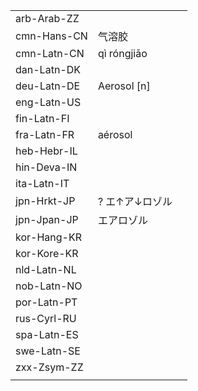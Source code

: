 | | | |
|-|-|-|
| arb-Arab-ZZ |  |  |
| cmn-Hans-CN | 气溶胶 |  |
| cmn-Latn-CN | qì róngjiāo |  |
| dan-Latn-DK |  |  |
| deu-Latn-DE | Aerosol [n] |  |
| eng-Latn-US |  |  |
| fin-Latn-FI |  |  |
| fra-Latn-FR | aérosol |  |
| heb-Hebr-IL |  |  |
| hin-Deva-IN |  |  |
| ita-Latn-IT |  |  |
| jpn-Hrkt-JP | ? エ↑ア↓ロゾル |  |
| jpn-Jpan-JP | エアロゾル |  |
| kor-Hang-KR |  |  |
| kor-Kore-KR |  |  |
| nld-Latn-NL |  |  |
| nob-Latn-NO |  |  |
| por-Latn-PT |  |  |
| rus-Cyrl-RU |  |  |
| spa-Latn-ES |  |  |
| swe-Latn-SE |  |  |
| zxx-Zsym-ZZ |  |  |
|  |  |  |
